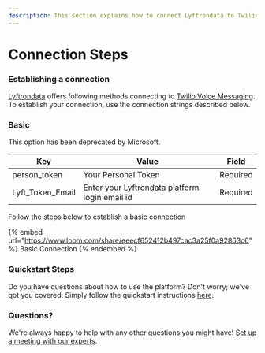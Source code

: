 ```yaml
---
description: This section explains how to connect Lyftrondata to Twilio Voice Messaging.
---
```


# Connection Steps

### Establishing a connection

[Lyftrondata](https://www.lyftrondata.com) offers following methods connecting to [Twilio Voice Messaging](https://www.lyftrondata.com/integration/business-analytics/twillio/). To establish your connection, use the connection strings described below.

### Basic

This option has been deprecated by Microsoft.

| Key                | Value                                          | Field    |
| ------------------ | ---------------------------------------------- | -------- |
| person\_token      | Your Personal Token                            | Required |
| Lyft\_Token\_Email | Enter your Lyftrondata platform login email id | Required |

Follow the steps below to establish a basic connection

{% embed url="https://www.loom.com/share/eeecf652412b497cac3a25f0a92863c6" %}
Basic Connection
{% endembed %}

### Quickstart Steps

Do you have questions about how to use the platform? Don't worry; we've got you covered. Simply follow the quickstart instructions [here](README.md).

### Questions? <a href="#questions" id="questions"></a>

We're always happy to help with any other questions you might have! [Set up a meeting with our experts](https://www.lyftrondata.com/book-a-meeting/).
